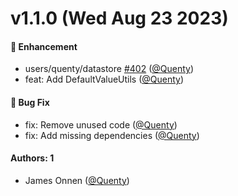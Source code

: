 # v1.1.0 (Wed Aug 23 2023)

#### 🚀 Enhancement

- users/quenty/datastore [#402](https://github.com/Quenty/NevermoreEngine/pull/402) ([@Quenty](https://github.com/Quenty))
- feat: Add DefaultValueUtils ([@Quenty](https://github.com/Quenty))

#### 🐛 Bug Fix

- fix: Remove unused code ([@Quenty](https://github.com/Quenty))
- fix: Add missing dependencies ([@Quenty](https://github.com/Quenty))

#### Authors: 1

- James Onnen ([@Quenty](https://github.com/Quenty))
